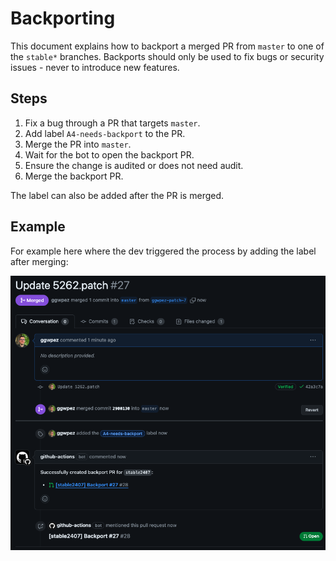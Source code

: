 # Backporting

This document explains how to backport a merged PR from `master` to one of the `stable*` branches.
Backports should only be used to fix bugs or security issues - never to introduce new features.

## Steps

1. Fix a bug through a PR that targets `master`.
2. Add label `A4-needs-backport` to the PR.
3. Merge the PR into `master`.
4. Wait for the bot to open the backport PR.
5. Ensure the change is audited or does not need audit.
6. Merge the backport PR.

The label can also be added after the PR is merged.

## Example

For example here where the dev triggered the process by adding the label after merging:

![backport](./images/backport-ex2.png)
